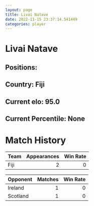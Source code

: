 ```yaml
---  
layout: page  
title: Livai Natave  
date: 2022-11-15 23:37:14.541449  
categories: player  
---
```

# Livai Natave

## Positions: 

## Country: Fiji

## Current elo: 95.0

## Current Percentile: None

# Match History


| Team   |   Appearances |   Win Rate |
|:-------|--------------:|-----------:|
| Fiji   |             2 |          0 |

| Opponent   |   Matches |   Win Rate |
|:-----------|----------:|-----------:|
| Ireland    |         1 |          0 |
| Scotland   |         1 |          0 |